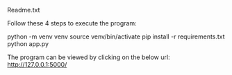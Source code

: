Readme.txt

Follow these 4 steps to execute the program:

python -m venv venv
source venv/bin/activate
pip install -r requirements.txt
python app.py 

The program can be viewed by clicking on the below url:
http://127.0.0.1:5000/

